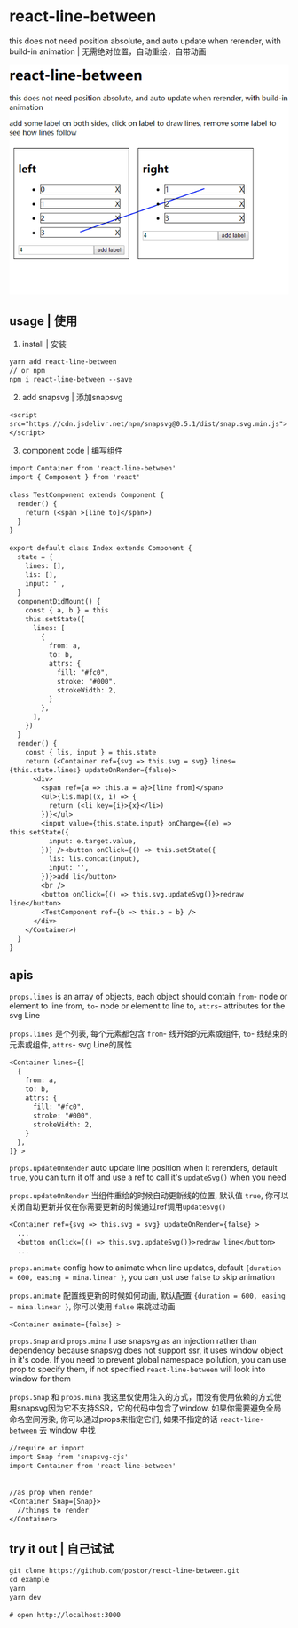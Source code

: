 # react-line-between

this does not need position absolute, and auto update when rerender, with build-in animation | 无需绝对位置，自动重绘，自带动画

![screenshot](./screenshot.gif)

## usage | 使用

1. install | 安装

```
yarn add react-line-between
// or npm
npm i react-line-between --save
```

2. add snapsvg | 添加snapsvg

```
<script src="https://cdn.jsdelivr.net/npm/snapsvg@0.5.1/dist/snap.svg.min.js"></script>
```

3. component code | 编写组件

```
import Container from 'react-line-between'
import { Component } from 'react'

class TestComponent extends Component {
  render() {
    return (<span >[line to]</span>)
  }
}

export default class Index extends Component {
  state = {
    lines: [],
    lis: [],
    input: '',
  }
  componentDidMount() {
    const { a, b } = this
    this.setState({
      lines: [
        {
          from: a,
          to: b,
          attrs: {
            fill: "#fc0",
            stroke: "#000",
            strokeWidth: 2,
          }
        },
      ],
    })
  }
  render() {
    const { lis, input } = this.state
    return (<Container ref={svg => this.svg = svg} lines={this.state.lines} updateOnRender={false}>
      <div>
        <span ref={a => this.a = a}>[line from]</span>
        <ul>{lis.map((x, i) => {
          return (<li key={i}>{x}</li>)
        })}</ul>
        <input value={this.state.input} onChange={(e) => this.setState({
          input: e.target.value,
        })} /><button onClick={() => this.setState({
          lis: lis.concat(input),
          input: '',
        })}>add li</button>
        <br />
        <button onClick={() => this.svg.updateSvg()}>redraw line</button>
        <TestComponent ref={b => this.b = b} />
      </div>
    </Container>)
  }
}

```

## apis

`props.lines` is an array of objects, each object should contain `from`- node or element to line from, `to`- node or element to line to, `attrs`- attributes for the svg Line

`props.lines` 是个列表, 每个元素都包含 `from`- 线开始的元素或组件, `to`- 线结束的元素或组件, `attrs`- svg Line的属性


```
<Container lines={[
  {
    from: a,
    to: b,
    attrs: {
      fill: "#fc0",
      stroke: "#000",
      strokeWidth: 2,
    }
  },
]} >
```

`props.updateOnRender` auto update line position when it rerenders, default `true`, you can turn it off and use a ref to call it's `updateSvg()` when you need

`props.updateOnRender` 当组件重绘的时候自动更新线的位置, 默认值 `true`, 你可以关闭自动更新并仅在你需要更新的时候通过ref调用`updateSvg()`

```
<Container ref={svg => this.svg = svg} updateOnRender={false} >
  ...
  <button onClick={() => this.svg.updateSvg()}>redraw line</button>
  ...
```

`props.animate` config how to animate when line updates, default `{duration = 600, easing = mina.linear }`, you can just use `false` to skip animation

`props.animate` 配置线更新的时候如何动画, 默认配置 `{duration = 600, easing = mina.linear }`, 你可以使用 `false` 来跳过动画

```
<Container animate={false} >
```

`props.Snap` and `props.mina` I use snapsvg as an injection rather than dependency because snapsvg does not support ssr, it uses window object in it's code. If you need to prevent global namespace pollution, you can use prop to specify them, if not specified `react-line-between` will look into window for them

`props.Snap` 和 `props.mina` 我这里仅使用注入的方式，而没有使用依赖的方式使用snapsvg因为它不支持SSR，它的代码中包含了window. 如果你需要避免全局命名空间污染, 你可以通过props来指定它们, 如果不指定的话 `react-line-between` 去 window 中找


```
//require or import
import Snap from 'snapsvg-cjs'
import Container from 'react-line-between'


//as prop when render
<Container Snap={Snap}>
  //things to render
</Container>
```

## try it out | 自己试试

```
git clone https://github.com/postor/react-line-between.git
cd example
yarn
yarn dev

# open http://localhost:3000
```